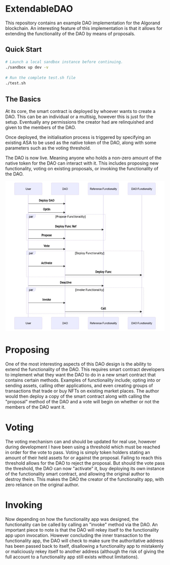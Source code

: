 # ExtendableDAO

This repository contains an example DAO implementation for the Algorand blockchain. An interesting feature of this implementation is that it allows for extending the functionality of the DAO by means of proposals.

## Quick Start

```sh
# Launch a local sandbox instance before continuing.
./sandbox up dev -v

# Run the complete test.sh file
./test.sh
```

## The Basics

At its core, the smart contract is deployed by whoever wants to create a DAO. This can be an individual or a multisig, however this is just for the setup. Eventually any permissions the creator had are relinquished and given to the members of the DAO.

Once deployed, the initialisation process is triggered by specifying an existing ASA to be used as the native token of the DAO, along with some parameters such as the voting threshold.

The DAO is now live. Meaning anyone who holds a non-zero amount of the native token for the DAO can interact with it. This includes proposing new functionality, voting on existing proposals, or invoking the functionality of the DAO.

![DemoDAO Sequence Diagram](/Mermaid/DemoDAO_Sequence_Diagram.jpeg?raw=true "DemoDAO Sequence Diagram")

# Proposing

One of the most interesting aspects of this DAO design is the ability to extend the functionality of the DAO. This requires smart contract developers to implement what they want the DAO to do in a new smart contract that contains certain methods. Examples of functionality include; opting into or sending assets, calling other applications, and even creating groups of transactions that trade or buy NFTs on existing market places. The author would then deploy a copy of the smart contract along with calling the "proposal" method of the DAO and a vote will begin on whether or not the members of the DAO want it.

# Voting

The voting mechanism can and should be updated for real use, however during development I have been using a threshold which must be reached in order for the vote to pass. Voting is simply token holders stating an amount of their held assets for or against the proposal. Failing to reach this threshold allows for the DAO to reject the proposal. But should the vote pass the threshold, the DAO can now "activate" it, buy deploying its own instance of the functionality smart contract, and allowing the original author to destroy theirs. This makes the DAO the creator of the functionality app, with zero reliance on the original author.

# Invoking

Now depending on how the functionality app was designed, the functionality can be called by calling an "invoke" method via the DAO. An important piece to note is that the DAO will rekey itself to the functionality app upon invocation. However concluding the inner transaction to the functionality app, the DAO will check to make sure the authoritative address has been passed back to itself, disallowing a functionality app to mistakenly or maliciously rekey itself to another address (although the risk of giving the full account to a functionality app still exists without limitations).

